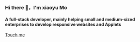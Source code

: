 ### Hi there 👋，I'm xiaoyu Mo

#### A full-stack developer, mainly helping small and medium-sized enterprises to develop responsive websites and Applets

[Touch me](https://dedewp.com)
